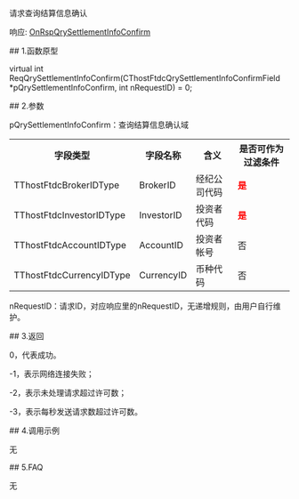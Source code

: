 <p>请求查询结算信息确认</p>
<p>响应: <a href="../../CTHOSTFTDCTRADERAPI/ONRSPQRYSETTLEMENTINFOCONFIRM/">OnRspQrySettlementInfoConfirm</a></p>
<span class="anchor" id="10c88926-36b7-4b8b-a610-67598e73d98e"></span>
## 1.函数原型
<p>virtual int ReqQrySettlementInfoConfirm(CThostFtdcQrySettlementInfoConfirmField *pQrySettlementInfoConfirm, int nRequestID) = 0;</p>
<span class="anchor" id="842af0f7-e3e9-4e04-8db0-f07ac69146dc"></span>
## 2.参数
<p>pQrySettlementInfoConfirm：查询结算信息确认域</p>
<table><tr><th style="TEXT-ALIGN: center;">字段类型</th><th style="TEXT-ALIGN: center;">字段名称</th><th style="TEXT-ALIGN: center;">含义</th><th style="TEXT-ALIGN: center;">是否可作为过滤条件</th></tr><tr><td style="TEXT-ALIGN: left;">TThostFtdcBrokerIDType</td>
<td style="TEXT-ALIGN: left;">BrokerID</td>
<td style="TEXT-ALIGN: left;">经纪公司代码</td>
<td style="TEXT-ALIGN: left;"><strong><font color="#FF0000">是</font></strong></td>
</tr>
<tr><td style="TEXT-ALIGN: left;">TThostFtdcInvestorIDType</td>
<td style="TEXT-ALIGN: left;">InvestorID</td>
<td style="TEXT-ALIGN: left;">投资者代码</td>
<td style="TEXT-ALIGN: left;"><strong><font color="#FF0000">是</font></strong></td>
</tr>
<tr><td style="TEXT-ALIGN: left;">TThostFtdcAccountIDType</td>
<td style="TEXT-ALIGN: left;">AccountID</td>
<td style="TEXT-ALIGN: left;">投资者帐号</td>
<td style="TEXT-ALIGN: left;">否</td>
</tr>
<tr><td style="TEXT-ALIGN: left;">TThostFtdcCurrencyIDType</td>
<td style="TEXT-ALIGN: left;">CurrencyID</td>
<td style="TEXT-ALIGN: left;">币种代码</td>
<td style="TEXT-ALIGN: left;">否</td>
</tr>
</table>
<p>nRequestID：请求ID，对应响应里的nRequestID，无递增规则，由用户自行维护。</p>
<span class="anchor" id="544d2321-1a1d-4869-b284-02b747bf2430"></span>
## 3.返回
<p>0，代表成功。</p>
<p>-1，表示网络连接失败；</p>
<p>-2，表示未处理请求超过许可数；</p>
<p>-3，表示每秒发送请求数超过许可数。</p>
<span class="anchor" id="c819fdae-a9a0-418d-a8ad-05f832c20476"></span>
## 4.调用示例
<p>无</p>
<span class="anchor" id="db61d7ac-3b22-42a5-8e9d-09d31948c39a"></span>
## 5.FAQ
<p>无</p>
